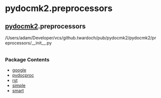 <h1 id="pydocmk2.preprocessors">pydocmk2.preprocessors</h1>

<h2><a href="./pydocmk2.html">pydocmk2</a>.preprocessors</h2> <span class="file-reference">/Users/adam/Developer/vcs/github.twardoch/pub/pydocmk2/pydocmk2/preprocessors/__init__.py</span> <div class="module">  <div class="docstring">
<pre class="doc"></pre>
</div>  <div class="modules"><h3>Package Contents</h3><ul class="list"><li><a href="./pydocmk2.preprocessors.google.html">google</a></li><li><a href="./pydocmk2.preprocessors.pydocproc.html">pydocproc</a></li><li><a href="./pydocmk2.preprocessors.rst.html">rst</a></li><li><a href="./pydocmk2.preprocessors.simple.html">simple</a></li><li><a href="./pydocmk2.preprocessors.smart.html">smart</a></li></ul></div></div>
